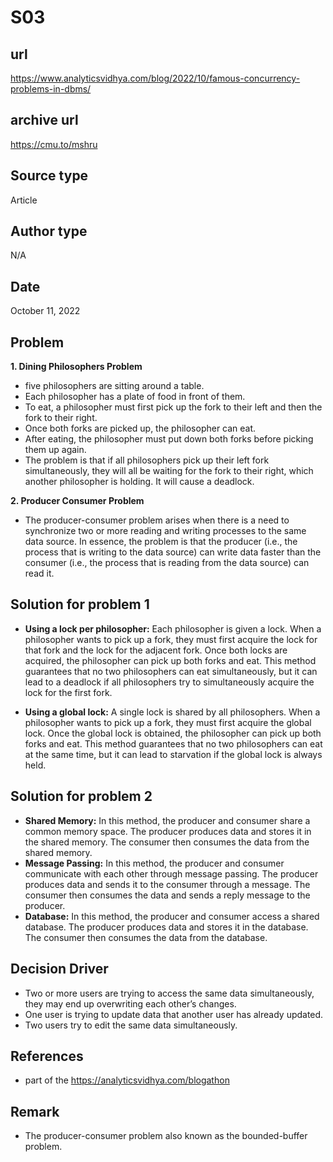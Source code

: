 # S03

## url
https://www.analyticsvidhya.com/blog/2022/10/famous-concurrency-problems-in-dbms/

## archive url
https://cmu.to/mshru

## Source type
Article

## Author type
N/A

## Date
October 11, 2022

## Problem
**1. Dining Philosophers Problem**
  * five philosophers are sitting around a table.
  * Each philosopher has a plate of food in front of them.
  * To eat, a philosopher must first pick up the fork to their left and then the fork to their right.
  * Once both forks are picked up, the philosopher can eat.
  * After eating, the philosopher must put down both forks before picking them up again.
  * The problem is that if all philosophers pick up their left fork simultaneously, they will all be waiting for the fork to their right, which another philosopher is holding. It will cause a deadlock.

**2. Producer Consumer Problem**
  * The producer-consumer problem arises when there is a need to synchronize two or more reading and writing processes to the same data source. In essence, the problem is that the producer (i.e., the process that is writing to the data source) can write data faster than the consumer (i.e., the process that is reading from the data source) can read it.


## Solution for problem 1
- **Using a lock per philosopher:** Each philosopher is given a lock. When a philosopher wants to pick up a fork, they must first acquire the lock for that fork and the lock for the adjacent fork. Once both locks are acquired, the philosopher can pick up both forks and eat. This method guarantees that no two philosophers can eat simultaneously, but it can lead to a deadlock if all philosophers try to simultaneously acquire the lock for the first fork.


- **Using a global lock:** A single lock is shared by all philosophers. When a philosopher wants to pick up a fork, they must first acquire the global lock. Once the global lock is obtained, the philosopher can pick up both forks and eat. This method guarantees that no two philosophers can eat at the same time, but it can lead to starvation if the global lock is always held.

## Solution for problem 2
- **Shared Memory:** In this method, the producer and consumer share a common memory space. The producer produces data and stores it in the shared memory. The consumer then consumes the data from the shared memory.
- **Message Passing:** In this method, the producer and consumer communicate with each other through message passing. The producer produces data and sends it to the consumer through a message. The consumer then consumes the data and sends a reply message to the producer.
- **Database:** In this method, the producer and consumer access a shared database. The producer produces data and stores it in the database. The consumer then consumes the data from the database.

## Decision Driver
- Two or more users are trying to access the same data simultaneously, they may end up overwriting each other’s changes.
-  One user is trying to update data that another user has already updated.
- Two users try to edit the same data simultaneously. 

## References 
- part of the https://analyticsvidhya.com/blogathon

## Remark
- The producer-consumer problem also known as the bounded-buffer problem.


